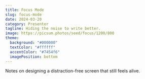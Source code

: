 ```yaml
---
title: Focus Mode
slug: focus-mode
date: 2024-03-20
category: Presenter
tagline: Hiding the noise to write better.
image: https://picsum.photos/seed/focus/1200/800
theme:
  background: "#000000"
  textColor: "#ffffff"
  accentColor: "#7454f6"
  imagePosition: bottom
---
```

Notes on designing a distraction-free screen that still feels alive.
